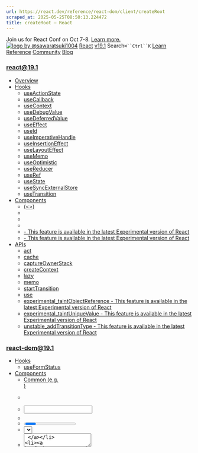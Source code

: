 ```yaml
---
url: https://react.dev/reference/react-dom/client/createRoot
scraped_at: 2025-05-25T08:50:13.224472
title: createRoot – React
---
```


Join us for React Conf on Oct 7-8.
[Learn more.](https://conf.react.dev/)
[![logo by @sawaratsuki1004](https://react.dev/_next/image?url=%2Fimages%2Fuwu.png&w=128&q=75)](https://react.dev/)
[React](https://react.dev/)
[v19.1](https://react.dev/versions)
Search`⌘``Ctrl``K`
[Learn](https://react.dev/learn)
[Reference](https://react.dev/reference/react)
[Community](https://react.dev/community)
[Blog](https://react.dev/blog)
[](https://react.dev/community/translations)
[](https://github.com/facebook/react/releases)
### react@19.1
  * [Overview ](https://react.dev/reference/react "Overview")
  * [Hooks ](https://react.dev/reference/react/hooks "Hooks")
    * [useActionState ](https://react.dev/reference/react/useActionState "useActionState")
    * [useCallback ](https://react.dev/reference/react/useCallback "useCallback")
    * [useContext ](https://react.dev/reference/react/useContext "useContext")
    * [useDebugValue ](https://react.dev/reference/react/useDebugValue "useDebugValue")
    * [useDeferredValue ](https://react.dev/reference/react/useDeferredValue "useDeferredValue")
    * [useEffect ](https://react.dev/reference/react/useEffect "useEffect")
    * [useId ](https://react.dev/reference/react/useId "useId")
    * [useImperativeHandle ](https://react.dev/reference/react/useImperativeHandle "useImperativeHandle")
    * [useInsertionEffect ](https://react.dev/reference/react/useInsertionEffect "useInsertionEffect")
    * [useLayoutEffect ](https://react.dev/reference/react/useLayoutEffect "useLayoutEffect")
    * [useMemo ](https://react.dev/reference/react/useMemo "useMemo")
    * [useOptimistic ](https://react.dev/reference/react/useOptimistic "useOptimistic")
    * [useReducer ](https://react.dev/reference/react/useReducer "useReducer")
    * [useRef ](https://react.dev/reference/react/useRef "useRef")
    * [useState ](https://react.dev/reference/react/useState "useState")
    * [useSyncExternalStore ](https://react.dev/reference/react/useSyncExternalStore "useSyncExternalStore")
    * [useTransition ](https://react.dev/reference/react/useTransition "useTransition")
  * [Components ](https://react.dev/reference/react/components "Components")
    * [<Fragment> (<>) ](https://react.dev/reference/react/Fragment "<Fragment> \(<>\)")
    * [<Profiler> ](https://react.dev/reference/react/Profiler "<Profiler>")
    * [<StrictMode> ](https://react.dev/reference/react/StrictMode "<StrictMode>")
    * [<Suspense> ](https://react.dev/reference/react/Suspense "<Suspense>")
    * [<Activity> - This feature is available in the latest Experimental version of React](https://react.dev/reference/react/Activity "<Activity>")
    * [<ViewTransition> - This feature is available in the latest Experimental version of React](https://react.dev/reference/react/ViewTransition "<ViewTransition>")
  * [APIs ](https://react.dev/reference/react/apis "APIs")
    * [act ](https://react.dev/reference/react/act "act")
    * [cache ](https://react.dev/reference/react/cache "cache")
    * [captureOwnerStack ](https://react.dev/reference/react/captureOwnerStack "captureOwnerStack")
    * [createContext ](https://react.dev/reference/react/createContext "createContext")
    * [lazy ](https://react.dev/reference/react/lazy "lazy")
    * [memo ](https://react.dev/reference/react/memo "memo")
    * [startTransition ](https://react.dev/reference/react/startTransition "startTransition")
    * [use ](https://react.dev/reference/react/use "use")
    * [experimental_taintObjectReference  - This feature is available in the latest Experimental version of React](https://react.dev/reference/react/experimental_taintObjectReference "experimental_taintObjectReference")
    * [experimental_taintUniqueValue  - This feature is available in the latest Experimental version of React](https://react.dev/reference/react/experimental_taintUniqueValue "experimental_taintUniqueValue")
    * [unstable_addTransitionType  - This feature is available in the latest Experimental version of React](https://react.dev/reference/react/addTransitionType "unstable_addTransitionType")
### react-dom@19.1
  * [Hooks ](https://react.dev/reference/react-dom/hooks "Hooks")
    * [useFormStatus ](https://react.dev/reference/react-dom/hooks/useFormStatus "useFormStatus")
  * [Components ](https://react.dev/reference/react-dom/components "Components")
    * [Common (e.g. <div>) ](https://react.dev/reference/react-dom/components/common "Common \(e.g. <div>\)")
    * [<form> ](https://react.dev/reference/react-dom/components/form "<form>")
    * [<input> ](https://react.dev/reference/react-dom/components/input "<input>")
    * [<option> ](https://react.dev/reference/react-dom/components/option "<option>")
    * [<progress> ](https://react.dev/reference/react-dom/components/progress "<progress>")
    * [<select> ](https://react.dev/reference/react-dom/components/select "<select>")
    * [<textarea> ](https://react.dev/reference/react-dom/components/textarea "<textarea>")
    * [<link> ](https://react.dev/reference/react-dom/components/link "<link>")
    * [<meta> ](https://react.dev/reference/react-dom/components/meta "<meta>")
    * [<script> ](https://react.dev/reference/react-dom/components/script "<script>")
    * [<style> ](https://react.dev/reference/react-dom/components/style "<style>")
    * [<title> ](https://react.dev/reference/react-dom/components/title "<title>")
  * [APIs ](https://react.dev/reference/react-dom "APIs")
    * [createPortal ](https://react.dev/reference/react-dom/createPortal "createPortal")
    * [flushSync ](https://react.dev/reference/react-dom/flushSync "flushSync")
    * [preconnect ](https://react.dev/reference/react-dom/preconnect "preconnect")
    * [prefetchDNS ](https://react.dev/reference/react-dom/prefetchDNS "prefetchDNS")
    * [preinit ](https://react.dev/reference/react-dom/preinit "preinit")
    * [preinitModule ](https://react.dev/reference/react-dom/preinitModule "preinitModule")
    * [preload ](https://react.dev/reference/react-dom/preload "preload")
    * [preloadModule ](https://react.dev/reference/react-dom/preloadModule "preloadModule")
  * [Client APIs ](https://react.dev/reference/react-dom/client "Client APIs")
    * [createRoot ](https://react.dev/reference/react-dom/client/createRoot "createRoot")
    * [hydrateRoot ](https://react.dev/reference/react-dom/client/hydrateRoot "hydrateRoot")
  * [Server APIs ](https://react.dev/reference/react-dom/server "Server APIs")
    * [renderToPipeableStream ](https://react.dev/reference/react-dom/server/renderToPipeableStream "renderToPipeableStream")
    * [renderToReadableStream ](https://react.dev/reference/react-dom/server/renderToReadableStream "renderToReadableStream")
    * [renderToStaticMarkup ](https://react.dev/reference/react-dom/server/renderToStaticMarkup "renderToStaticMarkup")
    * [renderToString ](https://react.dev/reference/react-dom/server/renderToString "renderToString")
  * [Static APIs ](https://react.dev/reference/react-dom/static "Static APIs")
    * [prerender ](https://react.dev/reference/react-dom/static/prerender "prerender")
    * [prerenderToNodeStream ](https://react.dev/reference/react-dom/static/prerenderToNodeStream "prerenderToNodeStream")
### Rules of React
  * [Overview ](https://react.dev/reference/rules "Overview")
    * [Components and Hooks must be pure ](https://react.dev/reference/rules/components-and-hooks-must-be-pure "Components and Hooks must be pure")
    * [React calls Components and Hooks ](https://react.dev/reference/rules/react-calls-components-and-hooks "React calls Components and Hooks")
    * [Rules of Hooks ](https://react.dev/reference/rules/rules-of-hooks "Rules of Hooks")
### React Server Components
  * [Server Components ](https://react.dev/reference/rsc/server-components "Server Components")
  * [Server Functions ](https://react.dev/reference/rsc/server-functions "Server Functions")
  * [Directives ](https://react.dev/reference/rsc/directives "Directives")
    * ['use client' ](https://react.dev/reference/rsc/use-client "'use client'")
    * ['use server' ](https://react.dev/reference/rsc/use-server "'use server'")
### Legacy APIs
  * [Legacy React APIs ](https://react.dev/reference/react/legacy "Legacy React APIs")
    * [Children ](https://react.dev/reference/react/Children "Children")
    * [cloneElement ](https://react.dev/reference/react/cloneElement "cloneElement")
    * [Component ](https://react.dev/reference/react/Component "Component")
    * [createElement ](https://react.dev/reference/react/createElement "createElement")
    * [createRef ](https://react.dev/reference/react/createRef "createRef")
    * [forwardRef ](https://react.dev/reference/react/forwardRef "forwardRef")
    * [isValidElement ](https://react.dev/reference/react/isValidElement "isValidElement")
    * [PureComponent ](https://react.dev/reference/react/PureComponent "PureComponent")


Is this page useful?
[API Reference](https://react.dev/reference/react)
[Client APIs](https://react.dev/reference/react-dom/client)
# createRoot[](https://react.dev/reference/react-dom/client/createRoot#undefined "Link for this heading")
`createRoot` lets you create a root to display React components inside a browser DOM node.
```

const root = createRoot(domNode, options?)

```

  * [Reference ](https://react.dev/reference/react-dom/client/createRoot#reference)
    * [`createRoot(domNode, options?)` ](https://react.dev/reference/react-dom/client/createRoot#createroot)
    * [`root.render(reactNode)` ](https://react.dev/reference/react-dom/client/createRoot#root-render)
    * [`root.unmount()` ](https://react.dev/reference/react-dom/client/createRoot#root-unmount)
  * [Usage ](https://react.dev/reference/react-dom/client/createRoot#usage)
    * [Rendering an app fully built with React ](https://react.dev/reference/react-dom/client/createRoot#rendering-an-app-fully-built-with-react)
    * [Rendering a page partially built with React ](https://react.dev/reference/react-dom/client/createRoot#rendering-a-page-partially-built-with-react)
    * [Updating a root component ](https://react.dev/reference/react-dom/client/createRoot#updating-a-root-component)
    * [Error logging in production ](https://react.dev/reference/react-dom/client/createRoot#error-logging-in-production)
  * [Troubleshooting ](https://react.dev/reference/react-dom/client/createRoot#troubleshooting)
    * [I’ve created a root, but nothing is displayed ](https://react.dev/reference/react-dom/client/createRoot#ive-created-a-root-but-nothing-is-displayed)
    * [I’m getting an error: “You passed a second argument to root.render” ](https://react.dev/reference/react-dom/client/createRoot#im-getting-an-error-you-passed-a-second-argument-to-root-render)
    * [I’m getting an error: “Target container is not a DOM element” ](https://react.dev/reference/react-dom/client/createRoot#im-getting-an-error-target-container-is-not-a-dom-element)
    * [I’m getting an error: “Functions are not valid as a React child.” ](https://react.dev/reference/react-dom/client/createRoot#im-getting-an-error-functions-are-not-valid-as-a-react-child)
    * [My server-rendered HTML gets re-created from scratch ](https://react.dev/reference/react-dom/client/createRoot#my-server-rendered-html-gets-re-created-from-scratch)


## Reference [](https://react.dev/reference/react-dom/client/createRoot#reference "Link for Reference ")
### `createRoot(domNode, options?)` [](https://react.dev/reference/react-dom/client/createRoot#createroot "Link for this heading")
Call `createRoot` to create a React root for displaying content inside a browser DOM element.
```

import { createRoot } from 'react-dom/client';
const domNode = document.getElementById('root');
const root = createRoot(domNode);

```

React will create a root for the `domNode`, and take over managing the DOM inside it. After you’ve created a root, you need to call [`root.render`](https://react.dev/reference/react-dom/client/createRoot#root-render) to display a React component inside of it:
```

root.render(<App />);

```

An app fully built with React will usually only have one `createRoot` call for its root component. A page that uses “sprinkles” of React for parts of the page may have as many separate roots as needed.
[See more examples below.](https://react.dev/reference/react-dom/client/createRoot#usage)
#### Parameters [](https://react.dev/reference/react-dom/client/createRoot#parameters "Link for Parameters ")
  * `domNode`: A [DOM element.](https://developer.mozilla.org/en-US/docs/Web/API/Element) React will create a root for this DOM element and allow you to call functions on the root, such as `render` to display rendered React content.
  * **optional** `options`: An object with options for this React root.
    * **optional** `onCaughtError`: Callback called when React catches an error in an Error Boundary. Called with the `error` caught by the Error Boundary, and an `errorInfo` object containing the `componentStack`.
    * **optional** `onUncaughtError`: Callback called when an error is thrown and not caught by an Error Boundary. Called with the `error` that was thrown, and an `errorInfo` object containing the `componentStack`.
    * **optional** `onRecoverableError`: Callback called when React automatically recovers from errors. Called with an `error` React throws, and an `errorInfo` object containing the `componentStack`. Some recoverable errors may include the original error cause as `error.cause`.
    * **optional** `identifierPrefix`: A string prefix React uses for IDs generated by [`useId`.](https://react.dev/reference/react/useId) Useful to avoid conflicts when using multiple roots on the same page.


#### Returns [](https://react.dev/reference/react-dom/client/createRoot#returns "Link for Returns ")
`createRoot` returns an object with two methods: [`render`](https://react.dev/reference/react-dom/client/createRoot#root-render) and [`unmount`.](https://react.dev/reference/react-dom/client/createRoot#root-unmount)
#### Caveats [](https://react.dev/reference/react-dom/client/createRoot#caveats "Link for Caveats ")
  * If your app is server-rendered, using `createRoot()` is not supported. Use [`hydrateRoot()`](https://react.dev/reference/react-dom/client/hydrateRoot) instead.
  * You’ll likely have only one `createRoot` call in your app. If you use a framework, it might do this call for you.
  * When you want to render a piece of JSX in a different part of the DOM tree that isn’t a child of your component (for example, a modal or a tooltip), use [`createPortal`](https://react.dev/reference/react-dom/createPortal) instead of `createRoot`.


### `root.render(reactNode)` [](https://react.dev/reference/react-dom/client/createRoot#root-render "Link for this heading")
Call `root.render` to display a piece of [JSX](https://react.dev/learn/writing-markup-with-jsx) (“React node”) into the React root’s browser DOM node.
```

root.render(<App />);

```

React will display `<App />` in the `root`, and take over managing the DOM inside it.
[See more examples below.](https://react.dev/reference/react-dom/client/createRoot#usage)
#### Parameters [](https://react.dev/reference/react-dom/client/createRoot#root-render-parameters "Link for Parameters ")
  * `reactNode`: A _React node_ that you want to display. This will usually be a piece of JSX like `<App />`, but you can also pass a React element constructed with [`createElement()`](https://react.dev/reference/react/createElement), a string, a number, `null`, or `undefined`.


#### Returns [](https://react.dev/reference/react-dom/client/createRoot#root-render-returns "Link for Returns ")
`root.render` returns `undefined`.
#### Caveats [](https://react.dev/reference/react-dom/client/createRoot#root-render-caveats "Link for Caveats ")
  * The first time you call `root.render`, React will clear all the existing HTML content inside the React root before rendering the React component into it.
  * If your root’s DOM node contains HTML generated by React on the server or during the build, use [`hydrateRoot()`](https://react.dev/reference/react-dom/client/hydrateRoot) instead, which attaches the event handlers to the existing HTML.
  * If you call `render` on the same root more than once, React will update the DOM as necessary to reflect the latest JSX you passed. React will decide which parts of the DOM can be reused and which need to be recreated by [“matching it up”](https://react.dev/learn/preserving-and-resetting-state) with the previously rendered tree. Calling `render` on the same root again is similar to calling the [`set` function](https://react.dev/reference/react/useState#setstate) on the root component: React avoids unnecessary DOM updates.
  * Although rendering is synchronous once it starts, `root.render(...)` is not. This means code after `root.render()` may run before any effects (`useLayoutEffect`, `useEffect`) of that specific render are fired. This is usually fine and rarely needs adjustment. In rare cases where effect timing matters, you can wrap `root.render(...)` in [`flushSync`](https://react.dev/reference/react-dom/client/flushSync) to ensure the initial render runs fully synchronously.
```

const root = createRoot(document.getElementById('root'));
root.render(<App />);
// 🚩 The HTML will not include the rendered <App /> yet:
console.log(document.body.innerHTML);

```



### `root.unmount()` [](https://react.dev/reference/react-dom/client/createRoot#root-unmount "Link for this heading")
Call `root.unmount` to destroy a rendered tree inside a React root.
```

root.unmount();

```

An app fully built with React will usually not have any calls to `root.unmount`.
This is mostly useful if your React root’s DOM node (or any of its ancestors) may get removed from the DOM by some other code. For example, imagine a jQuery tab panel that removes inactive tabs from the DOM. If a tab gets removed, everything inside it (including the React roots inside) would get removed from the DOM as well. In that case, you need to tell React to “stop” managing the removed root’s content by calling `root.unmount`. Otherwise, the components inside the removed root won’t know to clean up and free up global resources like subscriptions.
Calling `root.unmount` will unmount all the components in the root and “detach” React from the root DOM node, including removing any event handlers or state in the tree.
#### Parameters [](https://react.dev/reference/react-dom/client/createRoot#root-unmount-parameters "Link for Parameters ")
`root.unmount` does not accept any parameters.
#### Returns [](https://react.dev/reference/react-dom/client/createRoot#root-unmount-returns "Link for Returns ")
`root.unmount` returns `undefined`.
#### Caveats [](https://react.dev/reference/react-dom/client/createRoot#root-unmount-caveats "Link for Caveats ")
  * Calling `root.unmount` will unmount all the components in the tree and “detach” React from the root DOM node.
  * Once you call `root.unmount` you cannot call `root.render` again on the same root. Attempting to call `root.render` on an unmounted root will throw a “Cannot update an unmounted root” error. However, you can create a new root for the same DOM node after the previous root for that node has been unmounted.


## Usage [](https://react.dev/reference/react-dom/client/createRoot#usage "Link for Usage ")
### Rendering an app fully built with React [](https://react.dev/reference/react-dom/client/createRoot#rendering-an-app-fully-built-with-react "Link for Rendering an app fully built with React ")
If your app is fully built with React, create a single root for your entire app.
```

import { createRoot } from 'react-dom/client';
const root = createRoot(document.getElementById('root'));
root.render(<App />);

```

Usually, you only need to run this code once at startup. It will:
  1. Find the browser DOM node defined in your HTML.
  2. Display the React component for your app inside.


index.jsindex.htmlApp.js
index.js
Reset[Fork](https://codesandbox.io/api/v1/sandboxes/define?parameters=N4IgZglgNgpgziAXKOAnAxgeggOwCYwAeAdAFYLIjoD2OALjPUiBALYAO1qdABMD-lQwAhgwBK1arwC-PMKmqseAciHD0dALR5FmdFAiM6ygNwAdHG07ceAQXbs5CpcuKZ77MnFMWrXXq6YcHQAnrBwxOhw3uY4FjQ4wTwKUjwAvAJq4pJ0ABQ66ACurEbEAOYwdACisCX0AEIhAJJ4uao5ygCUnbEpdMRC-DCouQA8HjyYAHw9FiAANCxw9bjCqCFIYMJQcDDSi-zqANbCFV60SKAJDEyIIMAWPDxmIDjCJS-IzyBqGsQEADcXvNHt8AcM4BBaJ9vgAGYjw2HA0EvVjCXAwl5BDDYIYkcjInBPF5wQQQdh0OAwh5Ep7fYJrOiYn4iDSaUmocmUngM7iEunfABGhWgeGZvy0HK5cB4wtF_LpLwYwXFrMlZIpMuVvE0mkYALS5B0rAVxJAMFIMA0qvU6s5mp4FqtTJAoP2KJABHYjAIOHQhipSD4oLNEuZAD0AIwATmIkYRpu-Eu0igjMbjCYWIaTavZGspEYArAjM26QbSXoCACIwb1DP0B6nSCzSBZLFZvdabba7fYgdiFQUGLC4AgkAAWdFYUEuVFoNzozFGAEIqwB5ADCABUAJoABSqPEn06mFlGx6gp9p55EeCmozoEDosCmAFkQjxhA5RphH8-YPemDjreV5PKMgrUHgISgXSK66jwW7jhAMrITwdDATw66vjwOCQTAPC6jBYF4BAAI8BAeBpC8fQvIBJEAjBP4QVBV4_heV5tshHZrBsiBbDseyLGgWAeF4s7XEYzB-DY_CFLsADKdCiPhsjyIoKgSj4cQ4EQ1i8AQWyFFAvBgIUfqPrQdgOLknTBrSQh0IUqBErk2ajERsHjpGUwABIwFAUDUPMPAAO5cFAeDLmx3nZmBG7UGZDCoJMHk_jBsw4M22mmeZUJEvFiXDDZdlPAkSQANo0IlwW7HQBX0AAuukPByTAinKbksIZU8DlOS5bnCnQdCWbQG7DkcaTAMVaRTDylT1XkVX0DwADUPCRp00geU8O4JQI40wHgPAlHwS10LIj4lFStJgZgg3DTg6WxFlnHLKsXZ8T2gkgMJQShOEkTROJ86SXcABUJWytQhDshAABeuBlF8EGoAQqCaBBhDPRYFjMR-NJPGA86aFsrDQCEXxwMIiTssMEBgLETxoqgZS4F8ABMsLsFjoKHHgJE4EjPCwtj2leZDzOszgmjDewXwi6CRP0LDcMwBz7Pc6LFjjuzEtrFLMvUHLwuM3IxOQqrHNczzmU4zg44AMx6yzuCG8bCu0krkrw2r60AByay2dvjgALM7Buy_LpteyrvuRgAbIHtti4W4eu5HJuK-bPtfJGIdJ1l2vx2n0sZx7hPZ5b60azbhd-nhkMxxbcfEOzMCsFrOBGZDfMC2Umi4AYOnskp3BWwXduvdxH38b2fYMBwUDKcwggiAwmjJl-7AgNIQA&query=file%3D%252Fsrc%252Findex.js%26utm_medium%3Dsandpack&environment=create-react-app "Open in CodeSandbox")
```
import { createRoot } from 'react-dom/client';
import App from './App.js';
import './styles.css';
const root = createRoot(document.getElementById('root'));
root.render(<App />);

```

**If your app is fully built with React, you shouldn’t need to create any more roots, or to call[`root.render`](https://react.dev/reference/react-dom/client/createRoot#root-render) again.**
From this point on, React will manage the DOM of your entire app. To add more components, [nest them inside the `App` component.](https://react.dev/learn/importing-and-exporting-components) When you need to update the UI, each of your components can do this by [using state.](https://react.dev/reference/react/useState) When you need to display extra content like a modal or a tooltip outside the DOM node, [render it with a portal.](https://react.dev/reference/react-dom/createPortal)
### Note
When your HTML is empty, the user sees a blank page until the app’s JavaScript code loads and runs:
```

<div id="root"></div>

```

This can feel very slow! To solve this, you can generate the initial HTML from your components [on the server or during the build.](https://react.dev/reference/react-dom/server) Then your visitors can read text, see images, and click links before any of the JavaScript code loads. We recommend [using a framework](https://react.dev/learn/start-a-new-react-project#production-grade-react-frameworks) that does this optimization out of the box. Depending on when it runs, this is called _server-side rendering (SSR)_ or _static site generation (SSG)._
### Pitfall
**Apps using server rendering or static generation must call[`hydrateRoot`](https://react.dev/reference/react-dom/client/hydrateRoot) instead of `createRoot`.** React will then _hydrate_ (reuse) the DOM nodes from your HTML instead of destroying and re-creating them.
### Rendering a page partially built with React [](https://react.dev/reference/react-dom/client/createRoot#rendering-a-page-partially-built-with-react "Link for Rendering a page partially built with React ")
If your page [isn’t fully built with React](https://react.dev/learn/add-react-to-an-existing-project#using-react-for-a-part-of-your-existing-page), you can call `createRoot` multiple times to create a root for each top-level piece of UI managed by React. You can display different content in each root by calling [`root.render`.](https://react.dev/reference/react-dom/client/createRoot#root-render)
Here, two different React components are rendered into two DOM nodes defined in the `index.html` file:
index.jsindex.htmlComponents.js
index.js
ResetFork
```
import './styles.css';
import { createRoot } from 'react-dom/client';
import { Comments, Navigation } from './Components.js';
const navDomNode = document.getElementById('navigation');
const navRoot = createRoot(navDomNode); 
navRoot.render(<Navigation />);
const commentDomNode = document.getElementById('comments');
const commentRoot = createRoot(commentDomNode); 
commentRoot.render(<Comments />);

```

You could also create a new DOM node with [`document.createElement()`](https://developer.mozilla.org/en-US/docs/Web/API/Document/createElement) and add it to the document manually.
```

const domNode = document.createElement('div');
const root = createRoot(domNode); 
root.render(<Comment />);
document.body.appendChild(domNode); // You can add it anywhere in the document

```

To remove the React tree from the DOM node and clean up all the resources used by it, call [`root.unmount`.](https://react.dev/reference/react-dom/client/createRoot#root-unmount)
```

root.unmount();

```

This is mostly useful if your React components are inside an app written in a different framework.
### Updating a root component [](https://react.dev/reference/react-dom/client/createRoot#updating-a-root-component "Link for Updating a root component ")
You can call `render` more than once on the same root. As long as the component tree structure matches up with what was previously rendered, React will [preserve the state.](https://react.dev/learn/preserving-and-resetting-state) Notice how you can type in the input, which means that the updates from repeated `render` calls every second in this example are not destructive:
index.jsApp.js
index.js
Reset[Fork](https://codesandbox.io/api/v1/sandboxes/define?parameters=N4IgZglgNgpgziAXKOAnAxgeggOwCYwAeAdAFYLIjoD2OALjPUiBALYAO1qdABMD-lQwAhgwBK1arwC-PMKmqseAciHD0dALR5FmdFAiM6ygNwAdHG07cVxTHDoBPWHGLo4cUxatdeAQXZ2OQUlZTsA9jJPcxwLGhwHHgUpHgBeATVxSToACh10AFdWI2IAcxg6AFFYYvoAIUcASTwc1WzlAEoOmItYXgg0ngAGGLgKxvoYVAA3YSgcnI60gD4-Cx4k7OIhfCmcgB4IgWoCydRU4AhZTGXu9Z4IAGpHmOkAGh4ARiGfu5wQN4sOB1XDCVCOJBgOZjd4gdjqADWwnKUVoSFA8QYTEQIGA9zMIBwwmKBMQPAJag0xAI0wJb3xIGmUzgEFopPJICGxC5QzpDNYwlw7IJ9gw2F2JHIfJwGwJcEEEHYdDg7LxMo2HIcYLowpAlK08tQiuVPC13GlGo5ACMCtA8Lr9ZpDca4DwbXaLRqCQwHA6RBonQqla6fbxNJpGNNUuQdKxPbKQDBSDANH71AagyakymdSB7u8GQR2IwCDh0IYVUg1uqE_rdQA9T4ATmIn258Y5jtjDebrfbAPutf9GaNwYbAFZuf38_T1QSaQARGDF3Zliuq6QWaQAoEgongyHQmCw9gFK0GLC4AgkAAWdFYUHRVFoWLozH2AEIFwB5ADCABUAE0AAVKh4O8H2WCx9ggqAeCgYQcFKVICUYAkoJwGCRDwDCNn2Yo6GEAQbzBMY6BQkAAFV_wAMU0AAOdD7nwioiKJYoKOmQwAHdrFzY5JnoCjuIgPA6BvVIaQgdAYE0ESxJvD5cAgOgIDmQM5hgVI215EBcJ4fZVLoWBlgXahClqOh9kwIyTOgzAb2wjD9itag8EcfT9jwCBpgePAKOSXNlms7zpmczBXPc8LYOWHcIGBUED0QKEoBhQE0CwCIoifTEjGYIg-J4AgoQKKBeDAU4NFZGUIhyYAaFOBhUGkJY1Q2IQ6AKVAZRyQcDP0y0YM-ZYAAkYCgKBqA-biuCgPAPz4Bqzmkayb2Gvq8NwU9eHYBCZJvag5qmCj_0cYtTUUCob1wUpwKmGACR4G4-us_S_k3f5AXivcwQhZKj1hDL7CcFw3A8HKXzynEACpqw2VzCCdCAAC8brJVzUAIVBNAR14LAsSLHDhuQX00KFWGgRwyTgRC4CdKYIDAGINgFVBSlwMkACYhnYQhmZ4eE8G8pCyRGLd8ZwNbidZ9mcE0OhqHYUX-bAUmWWRmAuc53m8diSXOelsFZflxXlfuVX6CRjWuZ5vnxb1m8AGZDbZ3ATaV4YVbVlHNa-eidftiwbwAFhd42FY9sX1Qtg0fbJT4ADYA5wD6g_HMO3Yjs3o-962vmD5PU8lhOM7lrPPfN3Pfc-bW7ZTiWaAIYmY6t6viE5mBWF1ixSuJwXhdKTRcAMHBZLNOgbcLiW4oS_c_pSmFYQYDgEIYZhBBEBhNEdYRAhAaQgA&query=file%3D%252Fsrc%252Findex.js%26utm_medium%3Dsandpack&environment=create-react-app "Open in CodeSandbox")
```
import { createRoot } from 'react-dom/client';
import './styles.css';
import App from './App.js';
const root = createRoot(document.getElementById('root'));
let i = 0;
setInterval(() => {
 root.render(<App counter={i} />);
 i++;
}, 1000);

```

It is uncommon to call `render` multiple times. Usually, your components will [update state](https://react.dev/reference/react/useState) instead.
### Error logging in production [](https://react.dev/reference/react-dom/client/createRoot#error-logging-in-production "Link for Error logging in production ")
By default, React will log all errors to the console. To implement your own error reporting, you can provide the optional error handler root options `onUncaughtError`, `onCaughtError` and `onRecoverableError`:
```

import { createRoot } from "react-dom/client";
import { reportCaughtError } from "./reportError";
const container = document.getElementById("root");
const root = createRoot(container, {
 onCaughtError: (error, errorInfo) => {
  if (error.message !== "Known error") {
   reportCaughtError({
    error,
    componentStack: errorInfo.componentStack,
   });
  }
 },
});

```

The onCaughtError option is a function called with two arguments:
  1. The error that was thrown.
  2. An errorInfo object that contains the componentStack of the error.


Together with `onUncaughtError` and `onRecoverableError`, you can can implement your own error reporting system:
index.jsreportError.jsApp.js
index.js
ResetFork
```
import { createRoot } from "react-dom/client";
import App from "./App.js";
import {
 onCaughtErrorProd,
 onRecoverableErrorProd,
 onUncaughtErrorProd,
} from "./reportError";
const container = document.getElementById("root");
const root = createRoot(container, {
 // Keep in mind to remove these options in development to leverage
 // React's default handlers or implement your own overlay for development.
 // The handlers are only specfied unconditionally here for demonstration purposes.
 onCaughtError: onCaughtErrorProd,
 onRecoverableError: onRecoverableErrorProd,
 onUncaughtError: onUncaughtErrorProd,
});
root.render(<App />);

```

Show more
## Troubleshooting [](https://react.dev/reference/react-dom/client/createRoot#troubleshooting "Link for Troubleshooting ")
### I’ve created a root, but nothing is displayed [](https://react.dev/reference/react-dom/client/createRoot#ive-created-a-root-but-nothing-is-displayed "Link for I’ve created a root, but nothing is displayed ")
Make sure you haven’t forgotten to actually _render_ your app into the root:
```

import { createRoot } from 'react-dom/client';
import App from './App.js';
const root = createRoot(document.getElementById('root'));
root.render(<App />);

```

Until you do that, nothing is displayed.
### I’m getting an error: “You passed a second argument to root.render” [](https://react.dev/reference/react-dom/client/createRoot#im-getting-an-error-you-passed-a-second-argument-to-root-render "Link for I’m getting an error: “You passed a second argument to root.render” ")
A common mistake is to pass the options for `createRoot` to `root.render(...)`:
Console
Warning: You passed a second argument to root.render(…) but it only accepts one argument.
To fix, pass the root options to `createRoot(...)`, not `root.render(...)`:
```

// 🚩 Wrong: root.render only takes one argument.
root.render(App, {onUncaughtError});
// ✅ Correct: pass options to createRoot.
const root = createRoot(container, {onUncaughtError}); 
root.render(<App />);

```

### I’m getting an error: “Target container is not a DOM element” [](https://react.dev/reference/react-dom/client/createRoot#im-getting-an-error-target-container-is-not-a-dom-element "Link for I’m getting an error: “Target container is not a DOM element” ")
This error means that whatever you’re passing to `createRoot` is not a DOM node.
If you’re not sure what’s happening, try logging it:
```

const domNode = document.getElementById('root');
console.log(domNode); // ???
const root = createRoot(domNode);
root.render(<App />);

```

For example, if `domNode` is `null`, it means that [`getElementById`](https://developer.mozilla.org/en-US/docs/Web/API/Document/getElementById) returned `null`. This will happen if there is no node in the document with the given ID at the time of your call. There may be a few reasons for it:
  1. The ID you’re looking for might differ from the ID you used in the HTML file. Check for typos!
  2. Your bundle’s `<script>` tag cannot “see” any DOM nodes that appear _after_ it in the HTML.


Another common way to get this error is to write `createRoot(<App />)` instead of `createRoot(domNode)`.
### I’m getting an error: “Functions are not valid as a React child.” [](https://react.dev/reference/react-dom/client/createRoot#im-getting-an-error-functions-are-not-valid-as-a-react-child "Link for I’m getting an error: “Functions are not valid as a React child.” ")
This error means that whatever you’re passing to `root.render` is not a React component.
This may happen if you call `root.render` with `Component` instead of `<Component />`:
```

// 🚩 Wrong: App is a function, not a Component.
root.render(App);
// ✅ Correct: <App /> is a component.
root.render(<App />);

```

Or if you pass a function to `root.render`, instead of the result of calling it:
```

// 🚩 Wrong: createApp is a function, not a component.
root.render(createApp);
// ✅ Correct: call createApp to return a component.
root.render(createApp());

```

### My server-rendered HTML gets re-created from scratch [](https://react.dev/reference/react-dom/client/createRoot#my-server-rendered-html-gets-re-created-from-scratch "Link for My server-rendered HTML gets re-created from scratch ")
If your app is server-rendered and includes the initial HTML generated by React, you might notice that creating a root and calling `root.render` deletes all that HTML, and then re-creates all the DOM nodes from scratch. This can be slower, resets focus and scroll positions, and may lose other user input.
Server-rendered apps must use [`hydrateRoot`](https://react.dev/reference/react-dom/client/hydrateRoot) instead of `createRoot`:
```

import { hydrateRoot } from 'react-dom/client';
import App from './App.js';
hydrateRoot(
 document.getElementById('root'),
 <App />
);

```

Note that its API is different. In particular, usually there will be no further `root.render` call.
[PreviousClient APIs](https://react.dev/reference/react-dom/client)[NexthydrateRoot](https://react.dev/reference/react-dom/client/hydrateRoot)
[](https://opensource.fb.com/)
Copyright © Meta Platforms, Inc
no uwu plz
uwu?
Logo by[@sawaratsuki1004](https://twitter.com/sawaratsuki1004)
[Learn React](https://react.dev/learn)
[Quick Start](https://react.dev/learn)
[Installation](https://react.dev/learn/installation)
[Describing the UI](https://react.dev/learn/describing-the-ui)
[Adding Interactivity](https://react.dev/learn/adding-interactivity)
[Managing State](https://react.dev/learn/managing-state)
[Escape Hatches](https://react.dev/learn/escape-hatches)
[API Reference](https://react.dev/reference/react)
[React APIs](https://react.dev/reference/react)
[React DOM APIs](https://react.dev/reference/react-dom)
[Community](https://react.dev/community)
[Code of Conduct](https://github.com/facebook/react/blob/main/CODE_OF_CONDUCT.md)
[Meet the Team](https://react.dev/community/team)
[Docs Contributors](https://react.dev/community/docs-contributors)
[Acknowledgements](https://react.dev/community/acknowledgements)
More
[Blog](https://react.dev/blog)
[React Native](https://reactnative.dev/)
[Privacy](https://opensource.facebook.com/legal/privacy)
[Terms](https://opensource.fb.com/legal/terms/)
[](https://www.facebook.com/react)[](https://twitter.com/reactjs)[](https://bsky.app/profile/react.dev)[](https://github.com/facebook/react)
## On this page
  * [Overview](https://react.dev/reference/react-dom/client/createRoot)
  * [Reference ](https://react.dev/reference/react-dom/client/createRoot#reference)
  * [`createRoot(domNode, options?)` ](https://react.dev/reference/react-dom/client/createRoot#createroot)
  * [`root.render(reactNode)` ](https://react.dev/reference/react-dom/client/createRoot#root-render)
  * [`root.unmount()` ](https://react.dev/reference/react-dom/client/createRoot#root-unmount)
  * [Usage ](https://react.dev/reference/react-dom/client/createRoot#usage)
  * [Rendering an app fully built with React ](https://react.dev/reference/react-dom/client/createRoot#rendering-an-app-fully-built-with-react)
  * [Rendering a page partially built with React ](https://react.dev/reference/react-dom/client/createRoot#rendering-a-page-partially-built-with-react)
  * [Updating a root component ](https://react.dev/reference/react-dom/client/createRoot#updating-a-root-component)
  * [Error logging in production ](https://react.dev/reference/react-dom/client/createRoot#error-logging-in-production)
  * [Troubleshooting ](https://react.dev/reference/react-dom/client/createRoot#troubleshooting)
  * [I’ve created a root, but nothing is displayed ](https://react.dev/reference/react-dom/client/createRoot#ive-created-a-root-but-nothing-is-displayed)
  * [I’m getting an error: “You passed a second argument to root.render” ](https://react.dev/reference/react-dom/client/createRoot#im-getting-an-error-you-passed-a-second-argument-to-root-render)
  * [I’m getting an error: “Target container is not a DOM element” ](https://react.dev/reference/react-dom/client/createRoot#im-getting-an-error-target-container-is-not-a-dom-element)
  * [I’m getting an error: “Functions are not valid as a React child.” ](https://react.dev/reference/react-dom/client/createRoot#im-getting-an-error-functions-are-not-valid-as-a-react-child)
  * [My server-rendered HTML gets re-created from scratch ](https://react.dev/reference/react-dom/client/createRoot#my-server-rendered-html-gets-re-created-from-scratch)



